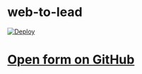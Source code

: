 # web-to-lead

<a href="https://heroku.com/deploy">
  <img src="https://www.herokucdn.com/deploy/button.svg" alt="Deploy">
</a>

# [Open form on GitHub](https://serafim1337.github.io/web-to-lead/form.html)
